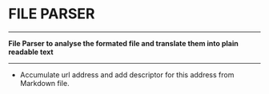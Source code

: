 # FILE PARSER
------------

**File Parser to analyse the formated file and translate them into plain readable text**

------------

* Accumulate url address and add descriptor for this address from Markdown file.
